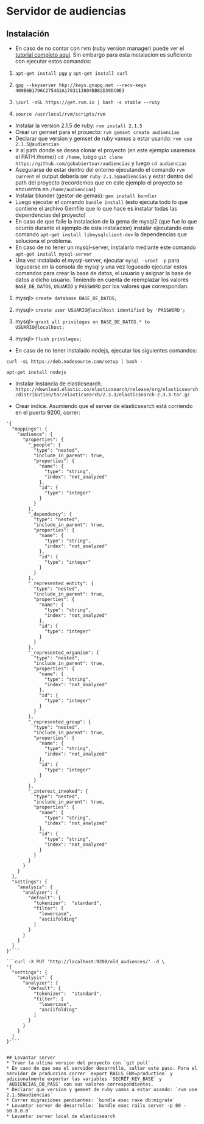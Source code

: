 # Servidor de audiencias

## Instalación

* En caso de no contar con rvm (ruby version manager) puede ver el [tutorial completo aquí](https://rvm.io/rvm/install). Sin embargo para esta instalacion es suficiente con ejecutar estos comandos:

1) `apt-get install pgp` y `apt-get install curl`

2) `gpg --keyserver hkp://keys.gnupg.net --recv-keys 409B6B1796C275462A1703113804BB82D39DC0E3`

3) `\curl -sSL https://get.rvm.io | bash -s stable --ruby`

4) `source /usr/local/rvm/scripts/rvm`

* Instalar la version 2.1.5 de ruby: `rvm install 2.1.5`
* Crear un gemset para el prouecto: `rvm gemset create audiencias`
* Declarar que version y gemset de ruby vamos a estar usando: `rvm use 2.1.5@audiencias`
* Ir al path donde se desea clonar el proyecto (en este ejemplo usaremos el PATH /home/) `cd /home`, luego `git clone https://github.com/gobabiertoar/audiencias` y luego `cd audiencias`
* Asegurarse de estar dentro del entorno ejecutando el comando `rvm current` el output debería ser `ruby-2.1.5@audiencias` y estar dentro del path del proyecto (recordemos que en este ejemplo el proyecto se encuentra en `/home/audiencias`)
* Instalar blunder (gestor de gemas): `gem install bundler`
* Luego ejecutar el comando `bundle install` (esto ejecuta todo lo que contiene el archivo Gemfile que lo que hace es instalar todas las dependencias del proyecto) 
* En caso de que falle la instalacion de la gema de mysql2 (que fue lo que ocurrió durante el ejemplo de esta instalacion) instalar ejecutando este comando `apt-get install libmysqlclient-dev` la dependencias que soluciona el problema.
* En caso de no tener un mysql-server, instalarlo mediante este comando `apt-get install mysql-server` 
* Una vez instalado el mysql-server, ejecutar `mysql -uroot -p` para loguearse en la consola de mysql y una vez logueado ejecutar estos comandos para crear la base de datos, el usuario y asignar la base de datos a dicho usuario. Teniendo en cuenta de reemplazar los valores `BASE_DE_DATOS`, `USUARIO` y `PASSWORD` por los valores que correspondan.

1) mysql> `create database BASE_DE_DATOS;`

2) mysql> `create user USUARIO@localhost identified by 'PASSWORD';`

3) mysql> `grant all privileges on BASE_DE_DATOS.* to USUARIO@localhost;`

4) mysql> `flush privileges;`


* En caso de no tener instalado nodejs, ejecutar los siguientes comandos:

`curl -sL https://deb.nodesource.com/setup | bash -`

`apt-get install nodejs`

* Instalar instancia de elasticsearch. `https://download.elastic.co/elasticsearch/release/org/elasticsearch/distribution/tar/elasticsearch/2.3.3/elasticsearch-2.3.3.tar.gz`

* Crear indice. Asumiendo que el server de elasticsearch está corriendo en el puerto 9200, correr:
```curl -X PUT 'http://localhost:9200/audiences/' -d \
'{
  "mappings": {
    "audience": {
      "properties": {
        "_people": {
          "type": "nested",
          "include_in_parent": true,
          "properties": {
            "name": {
              "type": "string",
              "index": "not_analyzed"
            },
            "id": {
              "type": "integer"
            }
          }
        },
        "_dependency": {
          "type": "nested",
          "include_in_parent": true,
          "properties": {
            "name": {
              "type": "string",
              "index": "not_analyzed"
            },
            "id": {
              "type": "integer"
            }
          }
        },
        "_represented_entity": {
          "type": "nested",
          "include_in_parent": true,
          "properties": {
            "name": {
              "type": "string",
              "index": "not_analyzed"
            },
            "id": {
              "type": "integer"
            }
          }
        },
        "_represented_organism": {
          "type": "nested",
          "include_in_parent": true,
          "properties": {
            "name": {
              "type": "string",
              "index": "not_analyzed"
            },
            "id": {
              "type": "integer"
            }
          }
        },
        "_represented_group": {
          "type": "nested",
          "include_in_parent": true,
          "properties": {
            "name": {
              "type": "string",
              "index": "not_analyzed"
            },
            "id": {
              "type": "integer"
            }
          }
        },
        "_interest_invoked": {
          "type": "nested",
          "include_in_parent": true,
          "properties": {
            "name": {
              "type": "string",
              "index": "not_analyzed"
            },
            "id": {
              "type": "string",
              "index": "not_analyzed"
            }
          }
        }
      }
    } 
  },
  "settings": {
    "analysis": {
      "analyzer": {
        "default": {
          "tokenizer":  "standard",
          "filter": [
            "lowercase",
            "asciifolding"
          ]
        }
      }
    }
  }
}'```

```curl -X PUT 'http://localhost:9200/old_audiences/' -d \
'{
  "settings": {
    "analysis": {
      "analyzer": {
        "default": {
          "tokenizer":  "standard",
          "filter": [
            "lowercase",
            "asciifolding"
          ]
        }
      }
    }
  }
}'```


## Levantar server
* Traer la ultima version del proyecto con `git pull`.
* En caso de que sea el servidor desarrollo, saltar este paso. Para el servidor de produccion correr `export RAILS_ENV=production` y adicionalmente exportar las variables `SECRET_KEY_BASE` y `AUDIENCIAS_DB_PASS` con sus valores correspondientes.
* Declarar que version y gemset de ruby vamos a estar usando: `rvm use 2.1.5@audiencias`
* Correr migraciones pendientes: `bundle exec rake db:migrate`
* Levantar server de desarrollo: `bundle exec rails server -p 80 -b0.0.0.0`
* Levantar server local de elasticsearch
